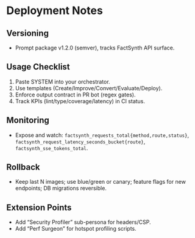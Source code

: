 # Deployment Notes

## Versioning

- Prompt package v1.2.0 (semver), tracks FactSynth API surface.

## Usage Checklist

1. Paste SYSTEM into your orchestrator.
2. Use templates (Create/Improve/Convert/Evaluate/Deploy).
3. Enforce output contract in PR bot (regex gates).
4. Track KPIs (lint/type/coverage/latency) in CI status.

## Monitoring

- Expose and watch: `factsynth_requests_total{method,route,status}`, `factsynth_request_latency_seconds_bucket{route}`, `factsynth_sse_tokens_total`.

## Rollback

- Keep last N images; use blue/green or canary; feature flags for new endpoints; DB migrations reversible.

## Extension Points

- Add “Security Profiler” sub-persona for headers/CSP.
- Add “Perf Surgeon” for hotspot profiling scripts.
